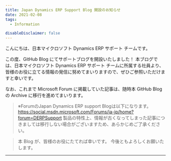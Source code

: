 ```yaml
---
title: Japan Dynamics ERP Support Blog 開設のお知らせ
date: 2021-02-08
tags:
  - Information

disableDisclaimer: false
---
```


こんにちは、日本マイクロソフト Dynamics ERP サポート チームです。

この度、GitHub Blog にてサポートブログを開設いたしました！
本ブログでは、日本マイクロソフト Dynamics ERP サポート チームに所属する社員より、皆様のお役に立てる情報の発信に努めてまいりますので、ぜひご参照いただけますと幸いです。
<!-- more -->

なお、これまで Microsoft Forum に掲載していた記事は、随時本 GitHub Blog の Archive に移行を進めてまいります。
>※ForumのJapan Dynamics ERP support Blogは以下になります。
>https://social.msdn.microsoft.com/Forums/ja-jp/home?forum=DERPSupport
>製品の特性上、情報が古くなってしまった記事につきましては移行しない場合がございますため、あらかじめご了承ください。

>本 Blog が、皆様のお役にたてれば幸いです。
>今後ともよろしくお願いたします。

<!-- 区切り線 -->

---


